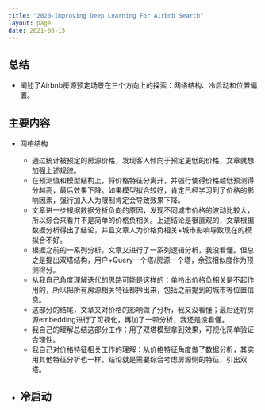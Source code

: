 ```yaml
---
title: "2020-Improving Deep Learning For Airbnb Search"
layout: page
date: 2021-06-15
---
```


## 总结

- 阐述了Airbnb房源预定场景在三个方向上的探索：网络结构、冷启动和位置偏置。

## 主要内容

- 网络结构
    - 通过统计被预定的房源价格，发现客人倾向于预定更低的价格，文章就想加强上述规律。
    - 在预测值和模型结构上，将价格特征分离开，并强行使得价格越低预测得分越高，最后效果下降。如果模型拟合较好，肯定已经学习到了价格的影响因素，强行加入人为限制肯定会导致效果下降。
    - 文章进一步根据数据分析负向的原因，发现不同城市价格的波动比较大，所以综合来看并不是简单的价格负相关。上述结论是很直观的，文章根据数据分析得出了结论，并且文章人为价格负相关+城市影响导致现在的模拟合不好。
    - 根据之前的一系列分析，文章又进行了一系列逻辑分析，我没看懂。但总之是提出双塔结构，用户+Query一个塔/房源一个塔，余弦相似度作为预测得分。
    - 从我自己角度理解迭代的思路可能是这样的：单拎出价格负相关是不起作用的，所以把所有房源相关特征都拎出来，包括之前提到的城市等位置信息。
    - 这部分的结尾，文章又对价格的影响做了分析，我又没看懂；最后还将房源embedding进行了可视化，再加了一顿分析，我还是没看懂。
    - 我自己的理解总结这部分工作：用了双塔模型拿到效果，可视化简单验证合理性。
    - 我自己对价格特征相关工作的理解：从价格特征角度做了数据分析，其实用其他特征分析也一样，结论就是需要综合考虑房源侧的特征，引出双塔。

- 冷启动
    -